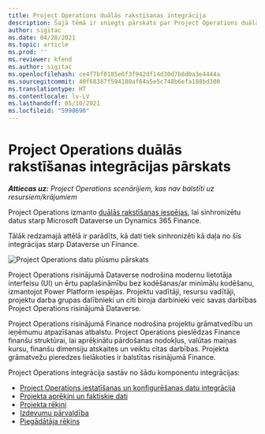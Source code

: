 ```yaml
---
title: Project Operations duālās rakstīšanas integrācija
description: Šajā tēmā ir sniegts pārskats par Project Operations duālās rakstīšanas integrāciju.
author: sigitac
ms.date: 04/28/2021
ms.topic: article
ms.prod: ''
ms.reviewer: kfend
ms.author: sigitac
ms.openlocfilehash: ce4f7bf8185e6f3f942df14d30d7b8d0a3e4444a
ms.sourcegitcommit: 40f68387f594180af64a5e5c748b6efa188bd300
ms.translationtype: HT
ms.contentlocale: lv-LV
ms.lasthandoff: 05/10/2021
ms.locfileid: "5998690"
---
```

# <a name="project-operations-dual-write-integration-overview"></a>Project Operations duālās rakstīšanas integrācijas pārskats

_**Attiecas uz:** Project Operations scenārijiem, kas nav balstīti uz resursiem/krājumiem_

Project Operations izmanto [duālās rakstīšanas iespējas](/dynamics365/fin-ops-core/dev-itpro/data-entities/dual-write/dual-write-home-page), lai sinhronizētu datus starp Microsoft Dataverse un Dynamics 365 Finance.

Tālāk redzamajā attēlā ir parādīts, kā dati tiek sinhronizēti kā daļa no šīs integrācijas starp Dataverse un Finance.

![Project Operations datu plūsmu pārskats](./media/ProjectOperationsFlows.jpg)

Project Operations risinājumā Dataverse nodrošina modernu lietotāja interfeisu (UI) un ērtu paplašināmību bez kodēšanas/ar minimālu kodēšanu, izmantojot Power Platform iespējas. Projektu vadītāji, resursu vadītāji, projektu darba grupas dalībnieki un citi biroja darbinieki veic savas darbības Project Operations risinājumā Dataverse.

Project Operations risinājumā Finance nodrošina projektu grāmatvedību un ieņēmumu atpazīšanas atbalstu. Project Operations pieslēdzas Finance finanšu struktūrai, lai aprēķinātu pārdošanas nodokļus, valūtas maiņas kursu, finanšu dimensiju atskaites un veiktu citas darbības. Projekta grāmatvežu pieredzes lielākoties ir balstītas risinājumā Finance.

Project Operations integrācija sastāv no šādu komponentu integrācijas:


- [Project Operations iestatīšanas un konfigurēšanas datu integrācija](resource-dual-write-setup-integration.md) 
- [Projekta aprēķini un faktiskie dati](resource-dual-write-estimates-actuals.md)
- [Projekta rēķini](resource-dual-write-project-invoice.md)
- [Izdevumu pārvaldība](resource-dual-write-expense.md)
- [Piegādātāja rēķins](resource-dual-write-vendor-invoice.md)

